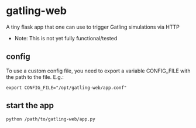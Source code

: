 gatling-web
===========

A tiny flask app that one can use to trigger Gatling simulations via HTTP
- Note: This is not yet fully functional/tested

config
------
To use a custom config file, you need to export a variable CONFIG_FILE with the path to the file. E.g.:
```
export CONFIG_FILE="/opt/gatling-web/app.conf"
```

start the app
-------------
```
python /path/to/gatling-web/app.py
```

